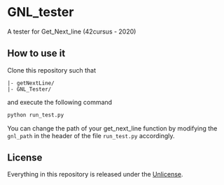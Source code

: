 # GNL_tester
A tester for Get_Next_line (42cursus - 2020)

## How to use it

Clone this repository such that
```
|- getNextLine/
|- GNL_Tester/
```
and execute the following command
```bash
python run_test.py
```
You can change the path of your get_next_line function by modifying the ```gnl_path``` in the header of the file ```run_test.py``` accordingly.

## License

Everything in this repository is released under the [Unlicense](https://github.com/maxdesalle/42/blob/main/LICENSE).
